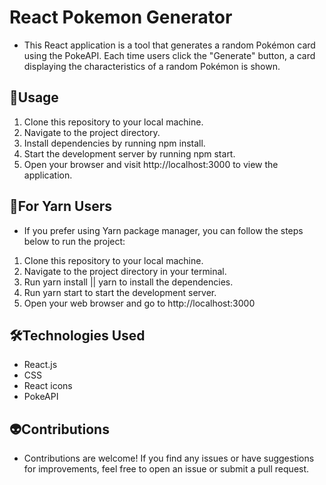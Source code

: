 # React Pokemon Generator
- This React application is a tool that generates a random Pokémon card using the PokeAPI. Each time users click the "Generate" button, a card displaying the characteristics of a random Pokémon is shown.



## 🎅Usage
1. Clone this repository to your local machine.
2. Navigate to the project directory.
3. Install dependencies by running npm install.
4. Start the development server by running npm start.
5. Open your browser and visit http://localhost:3000 to view the application.

## 🎅For Yarn Users
- If you prefer using Yarn package manager, you can follow the steps below to run the project:

1. Clone this repository to your local machine.
2. Navigate to the project directory in your terminal.
3. Run yarn install || yarn to install the dependencies.
4. Run yarn start to start the development server.
5. Open your web browser and go to http://localhost:3000

## 🛠️Technologies Used
- React.js
- CSS
- React icons
- PokeAPI

## 👽Contributions
- Contributions are welcome! If you find any issues or have suggestions for improvements, feel free to open an issue or submit a pull request.